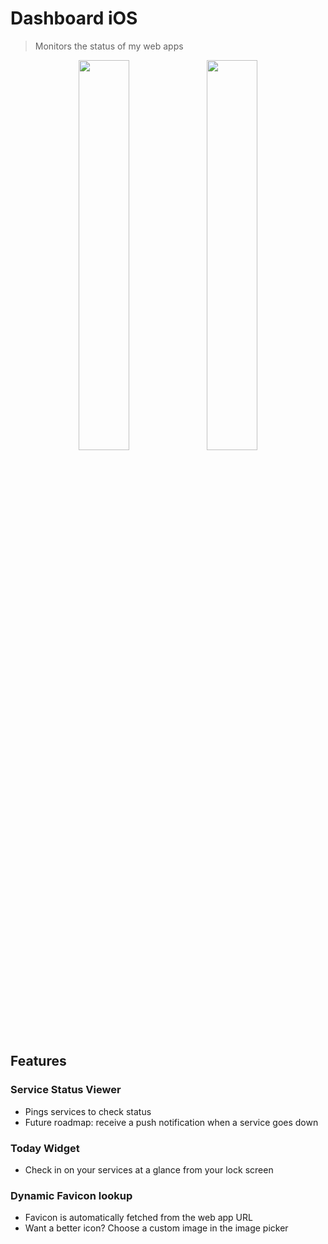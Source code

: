 # Dashboard iOS
> Monitors the status of my web apps


<div align=center>
	<img src="https://github.com/pg8wood/dashboard/blob/master/docs/widget_screenshot.PNG" width=40% />
	<img src="https://github.com/pg8wood/dashboard/blob/master/docs/app_screenshot.PNG" width=40% />
</div>

## Features
### Service Status Viewer
- Pings services to check status
- Future roadmap: receive a push notification when a service goes down

### Today Widget
- Check in on your services at a glance from your lock screen

### Dynamic Favicon lookup
- Favicon is automatically fetched from the web app URL
- Want a better icon? Choose a custom image in the image picker
